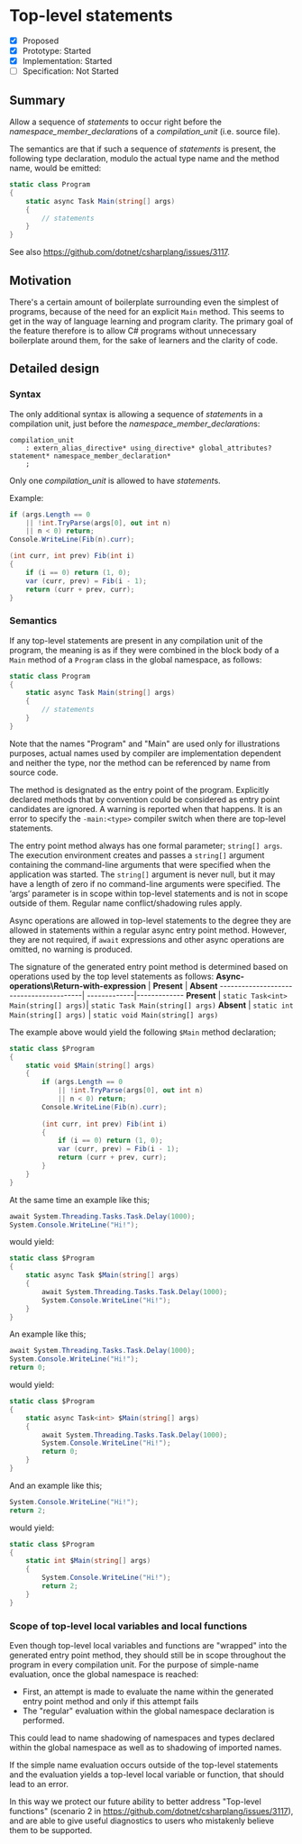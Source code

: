 # Top-level statements

* [x] Proposed
* [x] Prototype: Started
* [x] Implementation: Started
* [ ] Specification: Not Started

## Summary
[summary]: #summary

Allow a sequence of *statements* to occur right before the *namespace_member_declaration*s of a *compilation_unit* (i.e. source file).

The semantics are that if such a sequence of *statements* is present, the following type declaration, modulo the actual type name and the method name, would be emitted:

``` c#
static class Program
{
    static async Task Main(string[] args)
    {
        // statements
    }
}
```

See also https://github.com/dotnet/csharplang/issues/3117.

## Motivation
[motivation]: #motivation

There's a certain amount of boilerplate surrounding even the simplest of programs,
because of the need for an explicit `Main` method. This seems to get in the way of
language learning and program clarity. The primary goal of the feature therefore is
to allow C# programs without unnecessary boilerplate around them, for the sake of
learners and the clarity of code.

## Detailed design
[design]: #detailed-design

### Syntax

The only additional syntax is allowing a sequence of *statement*s in a compilation unit,
just before the *namespace_member_declaration*s:

``` antlr
compilation_unit
    : extern_alias_directive* using_directive* global_attributes? statement* namespace_member_declaration*
    ;
```

Only one *compilation_unit* is allowed to have *statement*s. 

Example:

``` c#
if (args.Length == 0
    || !int.TryParse(args[0], out int n)
    || n < 0) return;
Console.WriteLine(Fib(n).curr);

(int curr, int prev) Fib(int i)
{
    if (i == 0) return (1, 0);
    var (curr, prev) = Fib(i - 1);
    return (curr + prev, curr);
}
```

### Semantics

If any top-level statements are present in any compilation unit of the program, the meaning is as if
they were combined in the block body of a `Main` method of a `Program` class in the global namespace,
as follows:

``` c#
static class Program
{
    static async Task Main(string[] args)
    {
        // statements
    }
}
```

Note that the names "Program" and "Main" are used only for illustrations purposes, actual names used by
compiler are implementation dependent and neither the type, nor the method can be referenced by name from
source code.

The method is designated as the entry point of the program. Explicitly declared methods that by convention 
could be considered as entry point candidates are ignored. A warning is reported when that happens. It is
an error to specify the `-main:<type>` compiler switch when there are top-level statements.

The entry point method always has one formal parameter; ```string[] args```. The execution environment creates and passes a ```string[]``` argument containing the command-line arguments that were specified when the application was started. The ```string[]``` argument is never null, but it may have a length of zero if no command-line arguments were specified. The ‘args’ parameter is in scope  within top-level statements and is not in scope outside of them. Regular name conflict/shadowing rules apply.

Async operations are allowed in top-level statements to the degree they are allowed in statements within
a regular async entry point method. However, they are not required, if `await` expressions and other async
operations are omitted, no warning is produced.

The signature of the generated entry point method is determined based on operations used by the top level
statements as follows:
**Async-operations\Return-with-expression** | **Present** | **Absent**
----------------------------------------| -------------|-------------
**Present** | ```static Task<int> Main(string[] args)```| ```static Task Main(string[] args)```
**Absent**  | ```static int Main(string[] args)``` | ```static void Main(string[] args)```

The example above would yield the following `$Main` method declaration;

``` c#
static class $Program
{
    static void $Main(string[] args)
    {
        if (args.Length == 0
            || !int.TryParse(args[0], out int n)
            || n < 0) return;
        Console.WriteLine(Fib(n).curr);
        
        (int curr, int prev) Fib(int i)
        {
            if (i == 0) return (1, 0);
            var (curr, prev) = Fib(i - 1);
            return (curr + prev, curr);
        }
    }
}
```

At the same time an example like this;
``` c#
await System.Threading.Tasks.Task.Delay(1000);
System.Console.WriteLine("Hi!");
```

would  yield:
``` c#
static class $Program
{
    static async Task $Main(string[] args)
    {
        await System.Threading.Tasks.Task.Delay(1000);
        System.Console.WriteLine("Hi!");
    }
}
```

An example like this;
``` c#
await System.Threading.Tasks.Task.Delay(1000);
System.Console.WriteLine("Hi!");
return 0;
```

would  yield:
``` c#
static class $Program
{
    static async Task<int> $Main(string[] args)
    {
        await System.Threading.Tasks.Task.Delay(1000);
        System.Console.WriteLine("Hi!");
        return 0;
    }
}
```

And an example like this;
``` c#
System.Console.WriteLine("Hi!");
return 2;
```

would  yield:
``` c#
static class $Program
{
    static int $Main(string[] args)
    {
        System.Console.WriteLine("Hi!");
        return 2;
    }
}
```

### Scope of top-level local variables and local functions

Even though top-level local variables and functions are "wrapped" 
into the generated entry point method, they should still be in scope throughout the program in
every compilation unit.
For the purpose of simple-name evaluation, once the global namespace is reached:
- First, an attempt is made to evaluate the name within the generated entry point method and 
  only if this attempt fails 
- The "regular" evaluation within the global namespace declaration is performed. 

This could lead to name shadowing of namespaces and types declared within the global namespace
as well as to shadowing of imported names.

If the simple name evaluation occurs outside of the top-level statements and the evaluation
yields a top-level local variable or function, that should lead to an error.

In this way we protect our future ability to better address "Top-level functions" (scenario 2 
in https://github.com/dotnet/csharplang/issues/3117), and are able to give useful diagnostics 
to users who mistakenly believe them to be supported.


